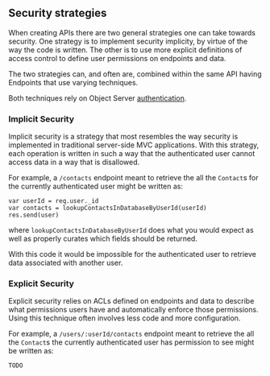 Security strategies
----------

When creating APIs there are two general strategies one can take towards security. One strategy is to implement security implicity, by virtue of the way the code is written. The other is to use more explicit definitions of access control to define user permissions on endpoints and data. 

The two strategies can, and often are, combined within the same API having Endpoints that use varying techniques. 

Both techniques rely on Object Server [authentication](Authentication.md). 

### Implicit Security

Implicit security is a strategy that most resembles the way security is implemented in traditional server-side MVC applications. With this strategy, each operation is written in such a way that the authenticated user cannot access data in a way that is disallowed. 

For example, a ```/contacts``` endpoint meant to retrieve the all the ```Contact```s for the currently authenticated user might be written as:

```
var userId = req.user._id
var contacts = lookupContactsInDatabaseByUserId(userId)
res.send(user)
```

where ```lookupContactsInDatabaseByUserId``` does what you would expect as well as properly curates which fields should be returned. 

With this code it would be impossible for the authenticated user to retrieve data associated with another user. 

### Explicit Security

Explicit security relies on ACLs defined on endpoints and data to describe what permissions users have and automatically enforce those permissions. Using this technique often involves less code and more configuration. 

For example, a ```/users/:userId/contacts``` endpoint meant to retrieve the all the ```Contact```s the currently authenticated user has permission to see might be written as:

```
TODO
```
